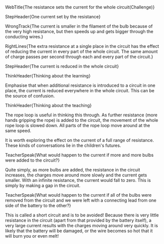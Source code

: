 WebTitle{The resistance sets the current for the whole circuit(Challenge)}

StepHeader{One current set by the resistance}

WrongTrack{The current is smaller in the filament of the bulb because of the very high resistance, but then speeds up and gets bigger through the conducting wires.}

RightLines{The extra resistance at a single place in the circuit has the effect of reducing the current in every part of the whole circuit. The same amount of charge passes per second through each and every part of the circuit.}

StepHeader{The current is reduced in the whole circuit}

ThinkHeader{Thinking about the learning}

Emphasise that when additional resistance is introduced to a circuit in one place, the current is reduced everywhere in the whole circuit. This can be the source of confusion.

ThinkHeader{Thinking about the teaching}

The rope loop is useful in thinking this through. As further resistance (more hands gripping the rope) is added to the circuit, the movement of the whole rope loop is slowed down. All parts of the rope loop move around at the same speed.

It is worth exploring the effect on the current of a full range of resistance. These kinds of conversations lie in the children&apos;s futures.

TeacherSpeak{What would happen to the current if more and more bulbs were added to the circuit?}

Quite simply, as more bulbs are added, the resistance in the circuit increases, the charges move around more slowly and the current gets smaller. With an infinite resistance, the current would fall to zero. This is simply by making a gap in the circuit.

TeacherSpeak{What would happen to the current if all of the bulbs were removed from the circuit and we were left with a connecting lead from one side of the battery to the other?}

This is called a short circuit and is to be avoided! Because there is very little resistance in the circuit (apart from that provided by the battery itself), a very large current results with the charges moving around very quickly. It is likely that the battery will be damaged, or the wire becomes so hot that it will burn you or even melt!

